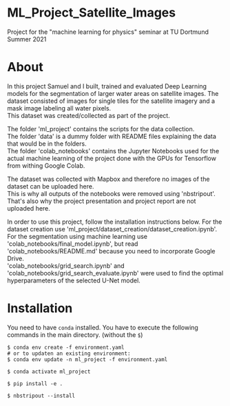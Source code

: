 # ML_Project_Satellite_Images
Project for the "machine learning for physics" seminar at TU Dortmund Summer 2021

# About

In this project Samuel and I built, trained and evaluated Deep Learning models for the segmentation of larger water areas on satellite images.
The dataset consisted of images for single tiles for the satellite imagery and a mask image labeling all water pixels.  
This dataset was created/collected as part of the project.  

The folder 'ml_project' contains the scripts for the data collection.  
The folder 'data' is a dummy folder with README files explaining the data that would be in the folders.  
The folder 'colab_notebooks' contains the Jupyter Notebooks used for the actual machine learning of the project done with the GPUs for Tensorflow from withing Google Colab.  

The dataset was collected with Mapbox and therefore no images of the dataset can be uploaded here.  
This is why all outputs of the notebooks were removed using 'nbstripout'. 
That's also why the project presentation and project report are not uploaded here.  

In order to use this project, follow the installation instructions below.
For the dataset creation use 'ml_project/dataset_creation/dataset_creation.ipynb'.
For the segmentation using machine learning use 'colab_notebooks/final_model.ipynb', 
but read 'colab_notebooks/README.md' because you need to incorporate Google Drive.  
'colab_notebooks/grid_search.ipynb' and 'colab_notebooks/grid_search_evaluate.ipynb' were used to find the optimal hyperparameters of the selected U-Net model.

# Installation

You need to have `conda` installed.
You have to execute the following commands in the main directory. (without the `$`)

```
$ conda env create -f environment.yaml
# or to updaten an existing environment:
$ conda env update -n ml_project -f environment.yaml
```

```
$ conda activate ml_project
```

```
$ pip install -e .
```

```
$ nbstripout --install
```
